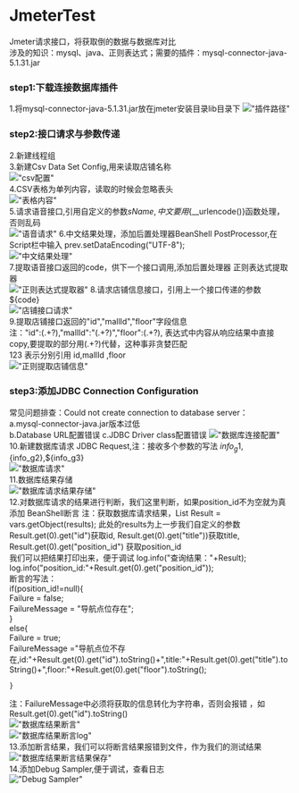 # JmeterTest
Jmeter请求接口，将获取倒的数据与数据库对比  
涉及的知识：mysql、java、正则表达式；需要的插件：mysql-connector-java-5.1.31.jar

### step1:下载连接数据库插件
1.将mysql-connector-java-5.1.31.jar放在jmeter安装目录lib目录下
!["插件路径"](https://raw.githubusercontent.com/ming-zh/JmeterTest/master/imgs/mysql-connnector.jpg)   
### step2:接口请求与参数传递     
2.新建线程组    
3.新建Csv Data Set Config,用来读取店铺名称   
!["csv配置"](https://github.com/ming-zh/JmeterTest/blob/master/imgs/csvDataSet.jpg)    
4.CSV表格为单列内容，读取的时候会忽略表头    
!["表格内容"](https://github.com/ming-zh/JmeterTest/blob/master/imgs/csvData.jpg)  
5.请求语音接口,引用自定义的参数${sName},中文要用${__urlencode()}函数处理，否则乱码  
!["语音请求"](https://github.com/ming-zh/JmeterTest/blob/master/imgs/audio.jpg)
6.中文结果处理，添加后置处理器BeanShell PostProcessor,在Script栏中输入 prev.setDataEncoding("UTF-8");  
!["中文结果处理"](https://github.com/ming-zh/JmeterTest/blob/master/imgs/BeanShell%20PostProcessor.jpg)  
7.提取语音接口返回的code，供下一个接口调用,添加后置处理器 正则表达式提取器  
!["正则表达式提取器"](https://github.com/ming-zh/JmeterTest/blob/master/imgs/zhengze1.jpg)
8.请求店铺信息接口，引用上一个接口传递的参数 ${code}  
!["店铺接口请求"](https://github.com/ming-zh/JmeterTest/blob/master/imgs/store.jpg)  
9.提取店铺接口返回的"id","mallId","floor"字段信息  
注："id":(.+?),"mallId":"(.+?)","floor":(.+?), 表达式中内容从响应结果中直接copy,要提取的部分用(.+?)代替，这种事非贪婪匹配  
$1$$2$$3$ 表示分别引用 id,mallId ,floor   
!["正则提取店铺信息"](https://github.com/ming-zh/JmeterTest/blob/master/imgs/zhengze2.jpg)
### step3:添加JDBC Connection Configuration   
常见问题排查：Could not create connection to database server：  
a.mysql-connector-java.jar版本过低  
b.Database URL配置错误
c.JDBC Driver class配置错误
!["数据库连接配置"](https://github.com/ming-zh/JmeterTest/blob/master/imgs/jdbcConfig.jpg)  
10.新建数据库请求 JDBC Request,注：接收多个参数的写法 ${info_g1},${info_g2},${info_g3}  
!["数据库请求"](https://github.com/ming-zh/JmeterTest/blob/master/imgs/jdbcRequest1.jpg)   
11.数据库结果存储  
!["数据库请求结果存储"](https://github.com/ming-zh/JmeterTest/blob/master/imgs/jdbcRequest2.jpg)   
12.对数据库请求的结果进行判断，我们这里判断，如果position_id不为空就为真   
添加 BeanShell断言
注：获取数据库请求结果，List Result = vars.getObject(results); 此处的results为上一步我们自定义的参数  
Result.get(0).get("id")获取id, Result.get(0).get("title"))获取title, Result.get(0).get("position_id") 获取position_id  
我们可以把结果打印出来，便于调试 log.info("查询结果："+Result); log.info("position_id:"+Result.get(0).get("position_id"));   
断言的写法：    
if(position_id!=null){  
	Failure = false;    
	FailureMessage = "导航点位存在";  
	}  
else{  
	Failure = true;  
	FailureMessage ="导航点位不存在,id:"+Result.get(0).get("id").toString()+",title:"+Result.get(0).get("title").toString()+",floor:"+Result.get(0).get("floor").toString();  

	}  
注：FailureMessage中必须将获取的信息转化为字符串，否则会报错 ，如Result.get(0).get("id").toString()   
!["数据库结果断言"](https://github.com/ming-zh/JmeterTest/blob/master/imgs/BeanShellAssert.jpg)   
!["数据库结果断言log"](https://github.com/ming-zh/JmeterTest/blob/master/imgs/assertresult2.jpg)   
13.添加断言结果，我们可以将断言结果报错到文件，作为我们的测试结果  
!["数据库结果断言结果保存"](https://github.com/ming-zh/JmeterTest/blob/master/imgs/assertRuslt.jpg)   
14.添加Debug Sampler,便于调试，查看日志  
!["Debug Sampler"](https://github.com/ming-zh/JmeterTest/blob/master/imgs/DebugSampler.jpg)   










